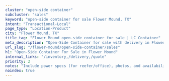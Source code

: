 ```yaml
---
cluster: "open-side container"
subcluster: "sales"
keyword: "open-side container for sale Flower Mound, TX"
intent: "Transactional-Local"
page_type: "Location-Product"
city: "Flower Mound, TX"
title_tag: "Flower Mound open-side container for sale | LC Container"
meta_description: "Open-Side Container for sale with delivery in Flower Mound, TX. LC Container — local Since 2003. Get pricing today."
url_slug: "/flower-mound/open-side-container/sales"
h1: "Open-Side Container For Sale in Flower Mound"
internal_links: "/inventory,/delivery,/quote"
priority: 2
notes: "Include power specs (for reefer/office), photos, and availability."
noindex: true
---
```


<!-- TODO: Add unique city/inventory copy, images, and internal links here. -->
